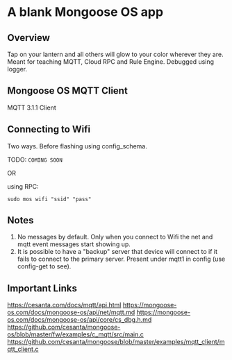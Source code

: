 # A blank Mongoose OS app

## Overview

Tap on your lantern and all others will glow to your color wherever they are.
Meant for teaching MQTT, Cloud RPC and Rule Engine. Debugged using logger.

## Mongoose OS MQTT Client

MQTT 3.1.1 Client

## Connecting to Wifi

Two ways. Before flashing using config_schema.

TODO: `COMING SOON`

OR

using RPC:

`sudo mos wifi "ssid" "pass"`

## Notes

1. No messages by default. Only when you connect to Wifi the net and mqtt
event messages start showing up.
2. It is possible to have a "backup" server that device will connect to if it
fails to connect to the primary server. Present under mqtt1 in config (use
config-get to see).

## Important Links

https://cesanta.com/docs/mqtt/api.html
https://mongoose-os.com/docs/mongoose-os/api/net/mqtt.md
https://mongoose-os.com/docs/mongoose-os/api/core/cs_dbg.h.md
https://github.com/cesanta/mongoose-os/blob/master/fw/examples/c_mqtt/src/main.c
https://github.com/cesanta/mongoose/blob/master/examples/mqtt_client/mqtt_client.c
